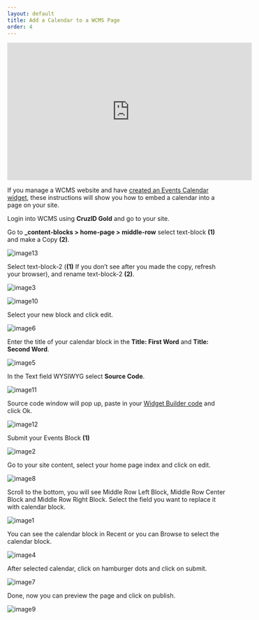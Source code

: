 ```yaml
---
layout: default
title: Add a Calendar to a WCMS Page
order: 4
---
```

<iframe width="560" height="315" src="https://www.youtube.com/embed/ADnM9b3P3Iw" title="YouTube video player" frameborder="0" allow="accelerometer; autoplay; clipboard-write; encrypted-media; gyroscope; picture-in-picture; web-share" allowfullscreen></iframe>

If you manage a WCMS website and have [created an Events Calendar widget](create-events-calendar-widget.md), these instructions will show you how to embed a calendar into a page on your site.

Login into WCMS using **CruzID Gold** and go to your site.

Go to **_content-blocks > home-page > middle-row** select text-block **(1)** and make a Copy **(2)**.

![image13](https://user-images.githubusercontent.com/1000543/234380589-6f54ca42-4c92-41a7-8239-8c6f64cb139e.jpg)

Select text-block-2 (**(1)** If you don’t see after you made the copy, refresh your browser), and rename text-block-2 **(2)**.

![image3](https://user-images.githubusercontent.com/1000543/234380383-191fdd9d-ef09-4d89-9564-ebe75f44244c.jpg)

![image10](https://user-images.githubusercontent.com/1000543/234380578-8c546419-5064-4ac2-9db2-ff3e26968298.png)

Select your new block and click edit.

![image6](https://user-images.githubusercontent.com/1000543/234380569-46196f80-9a11-49b6-b373-02f283f83e0a.jpg)

Enter the title of your calendar block in the **Title: First Word** and **Title: Second Word**.

![image5](https://user-images.githubusercontent.com/1000543/234380567-64be0a31-5785-40ef-84be-16eb0d6710c1.png)

In the Text field WYSIWYG select **Source Code**.

![image11](https://user-images.githubusercontent.com/1000543/234380584-646e7e9c-025c-460e-aab3-f1ebff635567.png)

Source code window will pop up, paste in your [Widget Builder code](create-events-calendar-widget.md) and click Ok.

![image12](https://user-images.githubusercontent.com/1000543/234380586-c4577297-4144-44b7-8547-6ded9ea5ac62.png)

Submit your Events Block **(1)**

![image2](https://user-images.githubusercontent.com/1000543/234380379-ce4619be-afce-4d3f-9ae1-5e45537e9c02.jpg)

Go to your site content, select your home page index and click on edit.

![image8](https://user-images.githubusercontent.com/1000543/234380574-93c4fbef-a1ce-4fca-94ad-82f71fbcc131.jpg)

Scroll to the bottom, you will see Middle Row Left Block, Middle Row Center Block and Middle Row Right Block. Select the field you want to replace it with calendar block.

![image1](https://user-images.githubusercontent.com/1000543/234380228-9d1fe4ac-04cb-404e-b5d3-1ac0da8efa9a.png)

You can see the calendar block in Recent or you can Browse to select the calendar block.

![image4](https://user-images.githubusercontent.com/1000543/234380384-eb004408-dc9f-46cd-a45b-4539edc15ff1.png)

After selected calendar, click on hamburger dots and click on submit.

![image7](https://user-images.githubusercontent.com/1000543/234380572-e28530e8-cfc7-4a89-afdb-8d30b9cdfaa8.jpg)

Done, now you can preview the page and click on publish.

![image9](https://user-images.githubusercontent.com/1000543/234380575-5673fea1-e4d8-406d-b461-4741beb0827c.png)
